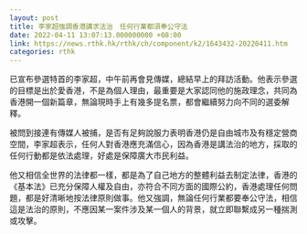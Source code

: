 ```yaml
---
layout: post
title: 李家超強調香港講求法治　任何行業都須奉公守法　
date: 2022-04-11 13:07:13.000000000 +08:00
link: https://news.rthk.hk/rthk/ch/component/k2/1643432-20220411.htm
categories: rthk
---
```


已宣布參選特首的李家超，中午前再會見傳媒，總結早上的拜訪活動。他表示參選的目標是出於愛香港，不是為個人理由，最重要是大家認同他的施政理念，共同為香港開一個新篇章，無論現時手上有幾多提名票，都會繼續努力向不同的選委解釋。

被問到接連有傳媒人被捕，是否有足夠說服力表明香港仍是自由城市及有穩定營商空間，李家超表示，任何人對香港應充滿信心，因為香港是講法治的地方，採取的任何行動都是依法處理，好處是保障廣大市民利益。

他又相信全世界的法律都一樣，都是為了自己地方的整體利益去制定法律，香港的《基本法》已充分保障人權及自由，亦符合不同方面的國際公約，香港處理任何問題，都是好清晰地按法律原則做事。他又強調，無論任何行業都要奉公守法，相信這是法治的原則，不應因某一案件涉及某一個人的背景，就立即聯繫成另一種揣測或攻擊。
